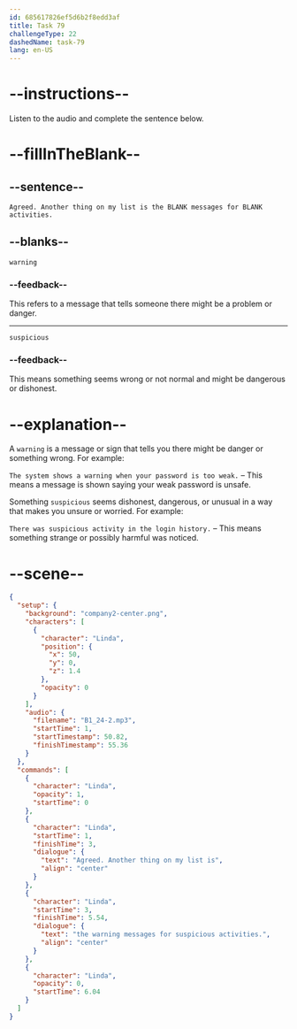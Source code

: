 ```yaml
---
id: 685617826ef5d6b2f8edd3af
title: Task 79
challengeType: 22
dashedName: task-79
lang: en-US
---
```


<!-- (Audio) Linda: Agreed. Another thing on my list is the warning messages for suspicious activities. -->

# --instructions--

Listen to the audio and complete the sentence below.

# --fillInTheBlank--

## --sentence--

`Agreed. Another thing on my list is the BLANK messages for BLANK activities.`

## --blanks--

`warning`

### --feedback--

This refers to a message that tells someone there might be a problem or danger.

---

`suspicious`

### --feedback--

This means something seems wrong or not normal and might be dangerous or dishonest.

# --explanation--

A `warning` is a message or sign that tells you there might be danger or something wrong. For example:

`The system shows a warning when your password is too weak.` – This means a message is shown saying your weak password is unsafe.

Something `suspicious` seems dishonest, dangerous, or unusual in a way that makes you unsure or worried. For example:

`There was suspicious activity in the login history.` – This means something strange or possibly harmful was noticed.

# --scene--

```json
{
  "setup": {
    "background": "company2-center.png",
    "characters": [
      {
        "character": "Linda",
        "position": {
          "x": 50,
          "y": 0,
          "z": 1.4
        },
        "opacity": 0
      }
    ],
    "audio": {
      "filename": "B1_24-2.mp3",
      "startTime": 1,
      "startTimestamp": 50.82,
      "finishTimestamp": 55.36
    }
  },
  "commands": [
    {
      "character": "Linda",
      "opacity": 1,
      "startTime": 0
    },
    {
      "character": "Linda",
      "startTime": 1,
      "finishTime": 3,
      "dialogue": {
        "text": "Agreed. Another thing on my list is",
        "align": "center"
      }
    },
    {
      "character": "Linda",
      "startTime": 3,
      "finishTime": 5.54,
      "dialogue": {
        "text": "the warning messages for suspicious activities.",
        "align": "center"
      }
    },
    {
      "character": "Linda",
      "opacity": 0,
      "startTime": 6.04
    }
  ]
}
```

